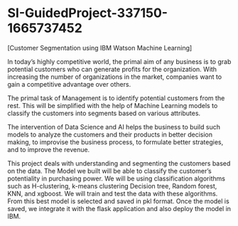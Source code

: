# SI-GuidedProject-337150-1665737452
[Customer Segmentation using IBM  Watson Machine Learning]

In today’s highly competitive world, the primal aim of any business is to grab potential customers who can generate profits for the organization. With increasing the number of organizations in the market, companies want to gain a competitive advantage over others.

The primal task of Management is to identify potential customers from the rest. This will be simplified with the help of Machine Learning models to classify the customers into segments based on various attributes. 

The intervention of Data Science and AI helps the business to build such models to analyze the customers and their products in better decision making, to improvise the business process, to formulate better strategies, and to improve the revenue.

This project deals with understanding and segmenting the customers based on the data.
The Model we built will be able to classify the customer’s potentiality in purchasing power.
We will be using classification algorithms such as H-clustering, k-means clustering Decision tree, Random forest, KNN, and xgboost. We will train and test the data with these algorithms. From this best model is selected and saved in pkl format. Once the model is saved, we integrate it with the flask application and also deploy the model in IBM.
